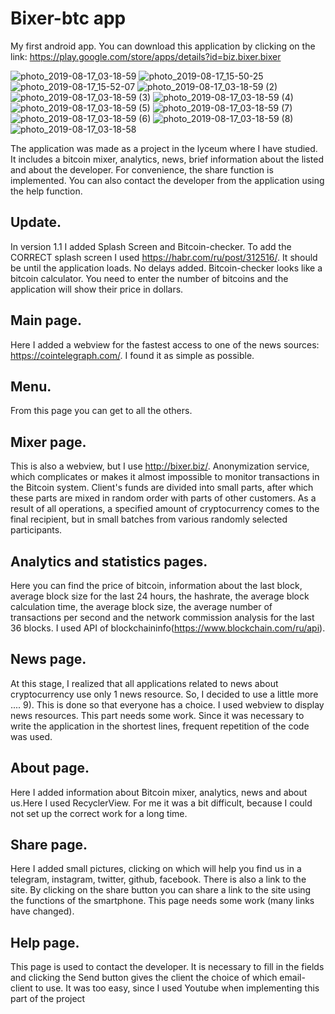 # Bixer-btc app
My first android app. 
You can download this application by clicking on the link: https://play.google.com/store/apps/details?id=biz.bixer.bixer

![photo_2019-08-17_03-18-59](https://user-images.githubusercontent.com/45006912/63211905-62057480-c106-11e9-9f58-1e8cd6f2aa5f.jpg)
![photo_2019-08-17_15-50-25](https://user-images.githubusercontent.com/45006912/63211937-c9bbbf80-c106-11e9-96a4-5954f84640b6.jpg)
![photo_2019-08-17_15-52-07](https://user-images.githubusercontent.com/45006912/63211957-08ea1080-c107-11e9-8cb8-9756f43e2fa9.jpg)
![photo_2019-08-17_03-18-59 (2)](https://user-images.githubusercontent.com/45006912/63211985-5e262200-c107-11e9-9070-68d5e5586db6.jpg)
![photo_2019-08-17_03-18-59 (3)](https://user-images.githubusercontent.com/45006912/63211971-2f0fb080-c107-11e9-80b0-ec3909efd16f.jpg)
![photo_2019-08-17_03-18-59 (4)](https://user-images.githubusercontent.com/45006912/63211974-45b60780-c107-11e9-8789-543c852a0ae6.jpg)
![photo_2019-08-17_03-18-59 (5)](https://user-images.githubusercontent.com/45006912/63211976-48186180-c107-11e9-81b3-16ff745657f9.jpg)
![photo_2019-08-17_03-18-59 (7)](https://user-images.githubusercontent.com/45006912/63211991-739b4c00-c107-11e9-8846-67940422207b.jpg)
![photo_2019-08-17_03-18-59 (6)](https://user-images.githubusercontent.com/45006912/63212006-962d6500-c107-11e9-90a2-2a37a7b8799e.jpg)
![photo_2019-08-17_03-18-59 (8)](https://user-images.githubusercontent.com/45006912/63212007-988fbf00-c107-11e9-89c8-54aae17038c8.jpg)
![photo_2019-08-17_03-18-58](https://user-images.githubusercontent.com/45006912/63212008-9af21900-c107-11e9-949c-82bf5bcf95ed.jpg)

The application was made as a project in the lyceum where I have  studied. It includes a bitcoin mixer, analytics, news, brief information about the listed and about the developer. For convenience, the share function is implemented. You can also contact the developer from the application using the help function.
## Update.
In version 1.1 I added Splash Screen and Bitcoin-checker.
To add the CORRECT splash screen I used https://habr.com/ru/post/312516/. It should be until the application loads. No delays added.
Bitcoin-checker looks like a bitcoin calculator. You need to enter the number of bitcoins and the application will show their price in dollars.
## Main page.
Here I added a webview for the fastest access to one of the news sources: https://cointelegraph.com/. I found it as simple as possible.
## Menu. 
From this page you can get to all the others.
## Mixer page. 
This is also a webview, but I use http://bixer.biz/. Anonymization service, which complicates or makes it almost impossible to monitor transactions in the Bitcoin system. Client's funds are divided into small parts, after which these parts are mixed in random order with parts of other customers. As a result of all operations, a specified amount of cryptocurrency comes to the final recipient, but in small batches from various randomly selected participants.
## Analytics and statistics pages.
Here you can find the price of bitcoin, information about the last block, average block size for the last 24 hours, the hashrate, the average block calculation time, the average block size, the average number of transactions per second and the network commission analysis for the last 36 blocks. I used API of blockchaininfo(https://www.blockchain.com/ru/api).
## News page. 
At this stage, I realized that all applications related to news about cryptocurrency use only 1 news resource. So, I decided to use a little more .... 9). This is done so that everyone has a choice. I used webview to display news resources. This part needs some work. Since it was necessary to write the application in the shortest lines, frequent repetition of the code was used.
## About page. 
Here I added information about Bitcoin mixer, analytics, news and about us.Here I used RecyclerView. For me it was a bit difficult, because I could not set up the correct work for a long time.
## Share page.
Here I added small pictures, clicking on which will help you find us in a telegram, instagram, twitter, github, facebook. There is also a link to the site. By clicking on the share button you can share a link to the site using the functions of the smartphone. This page needs some work (many links have changed).
## Help page.
This page is used to contact the developer. It is necessary to fill in the fields and clicking the Send button gives the client the choice of which email-client to use. It was too easy, since I used Youtube when implementing this part of the project
